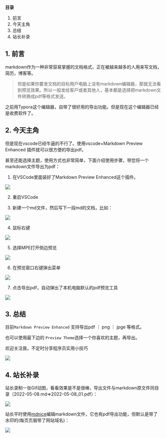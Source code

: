 **目录**

1. 前言
2. 今天主角
3. 总结
4. 站长补录

## 1. 前言

markdown作为一种非常容易掌握的文档格式，正在被越来越多的人用来写文档，简历，博客等。

>但是如果你要发文档的目标用户电脑上没有markdown编辑器，那就无法看到预览效果。所以一般发给客户或者其他人，基本都是选择把markdown文件转换成pdf等格式发送。

之前用Typora这个编辑器，自带了很好用的导出功能。但是现在这个编辑器已经是收费软件了。

## 2. 今天主角

但是现在vscode已经牛逼的不行了。使用vscode+Markdown Preview Enhanced 插件就可以很方便的导出pdf。

甚至还能选择主题，使用方式也非常简单，下面介绍使用步骤，带您将一个markdown文件导出为pdf：

1. 在VSCode里面装好了Markdown Preview Enhanced这个插件。

![](https://img1.dotnet9.com/2022/05/2401.png)

2. 重启VSCode

3. 新建一个md文件，然后写下一段md的文档，比如：

![](https://img1.dotnet9.com/2022/05/2402.png)

4. 鼠标右键

![](https://img1.dotnet9.com/2022/05/2403.png)

5. 选择MPE打开侧边预览

![](https://img1.dotnet9.com/2022/05/2404.png)

6. 在预览窗口右键弹出菜单

![](https://img1.dotnet9.com/2022/05/2405.png)

7. 点击导出pdf，自动弹出了本机电脑默认的pdf预览工具

![](https://img1.dotnet9.com/2022/05/2406.png)

## 3. 总结

目前`Markdown Preview Enhanced` 支持导出pdf ｜ png ｜ jpge 等格式。

也可以使用最下边的 `Preview Theme`选择一个你喜欢的主题，再导出。

欢迎关注我，不定时分享程序员实用小技巧

![](https://img1.dotnet9.com/2022/05/2407.jpg)

## 4. 站长补录

站长录制一张Gif动图，看看效果是不是很棒，导出文件与markdown原文件同目录（2022-05-08.md=>2022-05-08_01.pdf）：

![](https://img1.dotnet9.com/2022/05/2408.gif)

站长平时使用[mdnice](https://mdnice.com/)编辑markdown文件，它也有pdf导出功能，但默认是带了水印的(每页页眉带了网站域名)：

![](https://img1.dotnet9.com/2022/05/2409.gif)